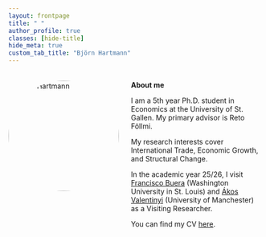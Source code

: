 ```yaml
---
layout: frontpage
title: " "
author_profile: true
classes: [hide-title]
hide_meta: true
custom_tab_title: "Björn Hartmann"
---
```


<style>
/* Scope only to homepage grid */
#main.frontpage-wide { 
  max-width: 1400px; 
  margin: 0 auto; 
  padding: 0 2rem; 
  display: grid; 
  grid-template-columns: 240px minmax(0, 1fr); 
  column-gap: 2rem; 
  align-items: start;
}

/* Sidebar column */
#main.frontpage-wide .sidebar {
  grid-column: 1;
  grid-row: 1;
  width: 240px;
  max-width: 240px;
}

/* Main article column */
#main.frontpage-wide article.page {
  grid-column: 2;
  grid-row: 1;
}

/* Kill the 770px clamp */
#main.frontpage-wide .page__inner-wrap,
#main.frontpage-wide .page__content {
  max-width: none !important;
  width: 100% !important;
  min-width: 0 !important;
}

/* About section layout */
.about-wrapper {
  display: grid;
  grid-template-columns: 220px 1fr;
  column-gap: 1.5rem;
  align-items: start;
  margin-top: 2rem;
}
.about-wrapper img.home-portrait {
  width: 220px;
  height: 220px;
  object-fit: cover;
  border-radius: 50%;
}
.about-text { min-width: 0; }

/* Stack on mobile */
@media (max-width: 700px) {
  #main.frontpage-wide { grid-template-columns: 1fr; }
  .about-wrapper { grid-template-columns: 1fr; }
  .about-wrapper img.home-portrait { margin-bottom: 1rem; }
}
</style>


<style>
/* Scope to the custom layout only */
#main.frontpage-wide { max-width: 1400px; margin: 0 auto; padding: 0 2rem; }

/* Make the main area a two-column grid: sidebar | content */
#main.frontpage-wide {
  display: grid;
  grid-template-columns: 240px minmax(0, 1fr);
  column-gap: 2rem;
  align-items: start;
}

/* Sidebar column */
#main.frontpage-wide .sidebar {
  grid-column: 1;
  grid-row: 1;
  max-width: 240px;
  width: 240px;
  position: sticky; top: 2rem; /* optional: make it sticky */
}

/* Content column */
#main.frontpage-wide article.page { grid-column: 2; grid-row: 1; }
#main.frontpage-wide .page__content { max-width: none; width: 100%; min-width: 0; }

/* About section inside content: image left, text right */
.about-wrapper { display: grid; grid-template-columns: 220px 1fr; column-gap: 1.5rem; align-items: start; margin-top: 2rem; }
.about-wrapper img.home-portrait { width: 220px; height: 220px; object-fit: cover; border-radius: 50%; }
.about-text { min-width: 0; }

/* Stack on small screens */
@media (max-width: 700px) {
  #main.frontpage-wide { grid-template-columns: 1fr; }
  .about-wrapper { grid-template-columns: 1fr; }
  .about-wrapper img.home-portrait { margin-bottom: 1rem; }
}
</style>

<div class="about-wrapper">
  <img src="{{ '/assets/images/me.jpg' | relative_url }}" alt="Björn Hartmann" class="home-portrait">
  <div class="about-text">
    <strong>About me</strong>
    <p>I am a 5th year Ph.D. student in Economics at the University of St. Gallen. 
    My primary advisor is Reto Föllmi.</p>
    <p>My research interests cover International Trade, Economic Growth, and Structural Change.</p>
    <p>In the academic year 25/26, I visit
    <a href="https://sites.google.com/site/fjbuera/" target="_blank" rel="noopener">Francisco Buera</a> (Washington University in St. Louis) and 
    <a href="https://sites.google.com/site/valentinyiakos/" target="_blank" rel="noopener">Ákos Valentinyi</a> (University of Manchester) as a Visiting Researcher.</p>
    <p>You can find my CV <a href="/files/Academic_CV.pdf" target="_blank" rel="noopener">here</a>.</p>
  </div>
</div>

